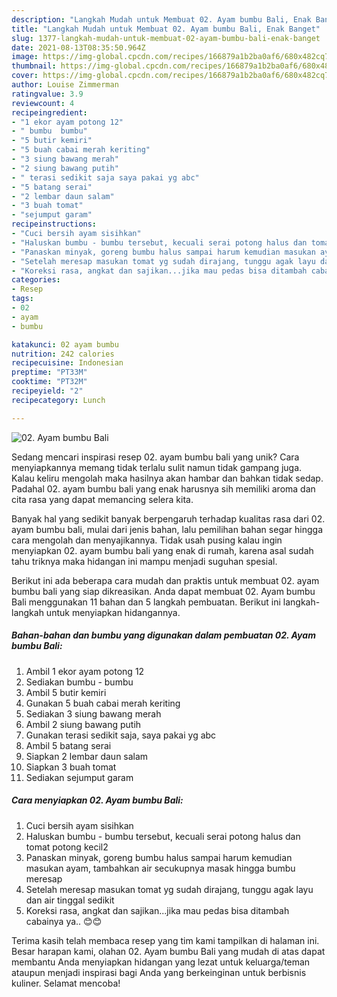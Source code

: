 ```yaml
---
description: "Langkah Mudah untuk Membuat 02. Ayam bumbu Bali, Enak Banget"
title: "Langkah Mudah untuk Membuat 02. Ayam bumbu Bali, Enak Banget"
slug: 1377-langkah-mudah-untuk-membuat-02-ayam-bumbu-bali-enak-banget
date: 2021-08-13T08:35:50.964Z
image: https://img-global.cpcdn.com/recipes/166879a1b2ba0af6/680x482cq70/02-ayam-bumbu-bali-foto-resep-utama.jpg
thumbnail: https://img-global.cpcdn.com/recipes/166879a1b2ba0af6/680x482cq70/02-ayam-bumbu-bali-foto-resep-utama.jpg
cover: https://img-global.cpcdn.com/recipes/166879a1b2ba0af6/680x482cq70/02-ayam-bumbu-bali-foto-resep-utama.jpg
author: Louise Zimmerman
ratingvalue: 3.9
reviewcount: 4
recipeingredient:
- "1 ekor ayam potong 12"
- " bumbu  bumbu"
- "5 butir kemiri"
- "5 buah cabai merah keriting"
- "3 siung bawang merah"
- "2 siung bawang putih"
- " terasi sedikit saja saya pakai yg abc"
- "5 batang serai"
- "2 lembar daun salam"
- "3 buah tomat"
- "sejumput garam"
recipeinstructions:
- "Cuci bersih ayam sisihkan"
- "Haluskan bumbu - bumbu tersebut, kecuali serai potong halus dan tomat potong kecil2"
- "Panaskan minyak, goreng bumbu halus sampai harum kemudian masukan ayam, tambahkan air secukupnya masak hingga bumbu meresap"
- "Setelah meresap masukan tomat yg sudah dirajang, tunggu agak layu dan air tinggal sedikit"
- "Koreksi rasa, angkat dan sajikan...jika mau pedas bisa ditambah cabainya ya.. 😊😊"
categories:
- Resep
tags:
- 02
- ayam
- bumbu

katakunci: 02 ayam bumbu 
nutrition: 242 calories
recipecuisine: Indonesian
preptime: "PT33M"
cooktime: "PT32M"
recipeyield: "2"
recipecategory: Lunch

---
```



![02. Ayam bumbu Bali](https://img-global.cpcdn.com/recipes/166879a1b2ba0af6/680x482cq70/02-ayam-bumbu-bali-foto-resep-utama.jpg)

Sedang mencari inspirasi resep 02. ayam bumbu bali yang unik? Cara menyiapkannya memang tidak terlalu sulit namun tidak gampang juga. Kalau keliru mengolah maka hasilnya akan hambar dan bahkan tidak sedap. Padahal 02. ayam bumbu bali yang enak harusnya sih memiliki aroma dan cita rasa yang dapat memancing selera kita.



Banyak hal yang sedikit banyak berpengaruh terhadap kualitas rasa dari 02. ayam bumbu bali, mulai dari jenis bahan, lalu pemilihan bahan segar hingga cara mengolah dan menyajikannya. Tidak usah pusing kalau ingin menyiapkan 02. ayam bumbu bali yang enak di rumah, karena asal sudah tahu triknya maka hidangan ini mampu menjadi suguhan spesial.


Berikut ini ada beberapa cara mudah dan praktis untuk membuat 02. ayam bumbu bali yang siap dikreasikan. Anda dapat membuat 02. Ayam bumbu Bali menggunakan 11 bahan dan 5 langkah pembuatan. Berikut ini langkah-langkah untuk menyiapkan hidangannya.

<!--inarticleads1-->

##### Bahan-bahan dan bumbu yang digunakan dalam pembuatan 02. Ayam bumbu Bali:

1. Ambil 1 ekor ayam potong 12
1. Sediakan  bumbu - bumbu
1. Ambil 5 butir kemiri
1. Gunakan 5 buah cabai merah keriting
1. Sediakan 3 siung bawang merah
1. Ambil 2 siung bawang putih
1. Gunakan  terasi sedikit saja, saya pakai yg abc
1. Ambil 5 batang serai
1. Siapkan 2 lembar daun salam
1. Siapkan 3 buah tomat
1. Sediakan sejumput garam




<!--inarticleads2-->

##### Cara menyiapkan 02. Ayam bumbu Bali:

1. Cuci bersih ayam sisihkan
1. Haluskan bumbu - bumbu tersebut, kecuali serai potong halus dan tomat potong kecil2
1. Panaskan minyak, goreng bumbu halus sampai harum kemudian masukan ayam, tambahkan air secukupnya masak hingga bumbu meresap
1. Setelah meresap masukan tomat yg sudah dirajang, tunggu agak layu dan air tinggal sedikit
1. Koreksi rasa, angkat dan sajikan...jika mau pedas bisa ditambah cabainya ya.. 😊😊




Terima kasih telah membaca resep yang tim kami tampilkan di halaman ini. Besar harapan kami, olahan 02. Ayam bumbu Bali yang mudah di atas dapat membantu Anda menyiapkan hidangan yang lezat untuk keluarga/teman ataupun menjadi inspirasi bagi Anda yang berkeinginan untuk berbisnis kuliner. Selamat mencoba!
